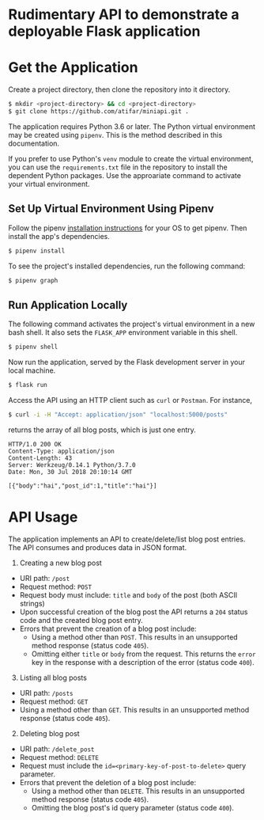 # Rudimentary API to demonstrate a deployable Flask application

# Get the Application

Create a project directory, then clone the repository into it directory.

```bash
$ mkdir <project-directory> && cd <project-directory>
$ git clone https://github.com/atifar/miniapi.git .
```

The application requires Python 3.6 or later. The Python virtual environment may be created using `pipenv`. This is the method described in this documentation.

If you prefer to use Python's `venv` module to create the virtual environment, you can use the `requirements.txt` file in the repository to install the dependent Python packages. Use the approariate command to activate your virtual environment.

## Set Up Virtual Environment Using Pipenv

Follow the pipenv [installation instructions](https://docs.pipenv.org/#install-pipenv-today) for your OS to get pipenv. Then install the app's dependencies.

```bash
$ pipenv install
```

To see the project's installed dependencies, run the following command:

```bash
$ pipenv graph
```

## Run Application Locally

The following command activates the project's virtual environment in a new bash shell. It also sets the `FLASK_APP` environment variable in this shell.

```bash
$ pipenv shell
```
Now run the application, served by the Flask development server in your local machine.

```bash
$ flask run
```
Access the API using an HTTP client such as `curl` or `Postman`. For instance,
```bash
$ curl -i -H "Accept: application/json" "localhost:5000/posts"
```
returns the array of all blog posts, which is just one entry.

```
HTTP/1.0 200 OK
Content-Type: application/json
Content-Length: 43
Server: Werkzeug/0.14.1 Python/3.7.0
Date: Mon, 30 Jul 2018 20:10:14 GMT

[{"body":"hai","post_id":1,"title":"hai"}]
```

# API Usage

The application implements an API to create/delete/list blog post entries. The API consumes and produces data in JSON format.

1. Creating a new blog post
  * URI path: `/post`
  * Request method: `POST`
  * Request body must include: `title` and `body` of the post (both ASCII strings)
  * Upon successful creation of the blog post the API returns a `204` status code and the created blog post entry.
  * Errors that prevent the creation of a blog post include:
    * Using a method other than `POST`. This results in an unsupported method response (status code `405`).
    * Omitting either `title` or `body` from the request. This returns the `error` key in the response with a description of the error (status code `400`).    


3. Listing all blog posts
  * URI path: `/posts`
  * Request method: `GET`
  * Using a method other than `GET`. This results in an unsupported method response (status code `405`).

2. Deleting blog post
  * URI path: `/delete_post`
  * Request method: `DELETE`
  * Request must include the `id=<primary-key-of-post-to-delete>` query parameter.
  * Errors that prevent the deletion of a blog post include:
    * Using a method other than `DELETE`. This results in an unsupported method response (status code `405`).
    * Omitting the blog post's id query parameter (status code `400`).
